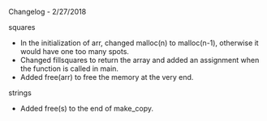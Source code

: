 Changelog - 2/27/2018

squares

- In the initialization of arr, changed malloc(n) to malloc(n-1), otherwise it would have one too many spots.
- Changed fillsquares to return the array and added an assignment when the function is called in main.
- Added free(arr) to free the memory at the very end.

strings
- Added free(s) to the end of make_copy.
